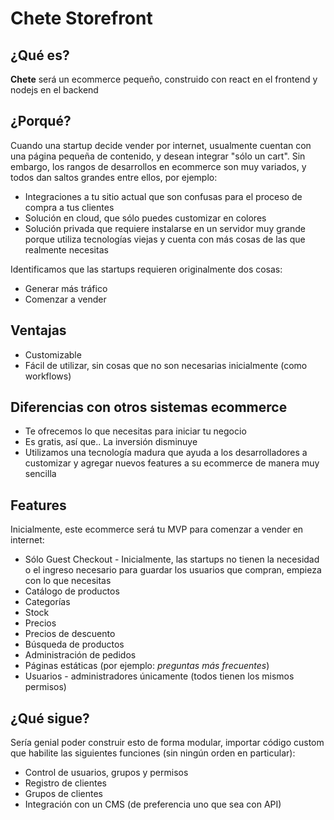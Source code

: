 # Chete Storefront

## ¿Qué es?

**Chete** será un ecommerce pequeño, construido con react en el frontend y nodejs en el backend

## ¿Porqué?

Cuando una startup decide vender por internet, usualmente cuentan con una página pequeña de contenido, y desean integrar "sólo un cart". Sin embargo, los rangos de desarrollos en ecommerce son muy variados, y todos dan saltos grandes entre ellos, por ejemplo:

* Integraciones a tu sitio actual que son confusas para el proceso de compra a tus clientes
* Solución en cloud, que sólo puedes customizar en colores
* Solución privada que requiere instalarse en un servidor muy grande porque utiliza tecnologías viejas y cuenta con más cosas de las que realmente necesitas

Identificamos que las startups requieren originalmente dos cosas:

* Generar más tráfico
* Comenzar a vender

## Ventajas

* Customizable
* Fácil de utilizar, sin cosas que no son necesarias inicialmente (como workflows)

## Diferencias con otros sistemas ecommerce

* Te ofrecemos lo que necesitas para iniciar tu negocio
* Es gratis, así que.. La inversión disminuye
* Utilizamos una tecnología madura que ayuda a los desarrolladores a customizar y agregar nuevos features a su ecommerce de manera muy sencilla

## Features

Inicialmente, este ecommerce será tu MVP para comenzar a vender en internet:

* Sólo Guest Checkout - Inicialmente, las startups no tienen la necesidad o el ingreso necesario para guardar los usuarios que compran, empieza con lo que necesitas
* Catálogo de productos
* Categorías
* Stock
* Precios
* Precios de descuento
* Búsqueda de productos
* Administración de pedidos
* Páginas estáticas (por ejemplo: *preguntas más frecuentes*)
* Usuarios - administradores únicamente (todos tienen los mismos permisos)


## ¿Qué sigue?

Sería genial poder construir esto de forma modular, importar código custom que habilite las siguientes funciones (sin ningún orden en particular):

* Control de usuarios, grupos y permisos
* Registro de clientes
* Grupos de clientes
* Integración con un CMS (de preferencia uno que sea con API)
